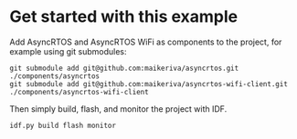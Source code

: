 # Get started with this example

Add AsyncRTOS and AsyncRTOS WiFi as components to the project, for example using git submodules:

```
git submodule add git@github.com:maikeriva/asyncrtos.git ./components/asyncrtos
git submodule add git@github.com:maikeriva/asyncrtos-wifi-client.git ./components/asyncrtos-wifi-client
```

Then simply build, flash, and monitor the project with IDF.

```
idf.py build flash monitor
```
